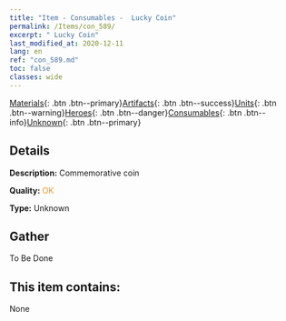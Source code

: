 ```yaml
---
title: "Item - Consumables -  Lucky Coin"
permalink: /Items/con_589/
excerpt: " Lucky Coin"
last_modified_at: 2020-12-11
lang: en
ref: "con_589.md"
toc: false
classes: wide
---
```

 [Materials](/Items/){: .btn .btn--primary}[Artifacts](/Items/Artifacts/){: .btn .btn--success}[Units](/Items/Units/){: .btn .btn--warning}[Heroes](/Items/Heroes/){: .btn .btn--danger}[Consumables](/Items/Consumables/){: .btn .btn--info}[Unknown](/Items/Unknown/){: .btn .btn--primary}

## Details
 **Description:** Commemorative coin

 **Quality:** <span style="color: #FF8C00">OK</span>

 **Type:** Unknown

## Gather

  To Be Done

## This item contains:

  None

